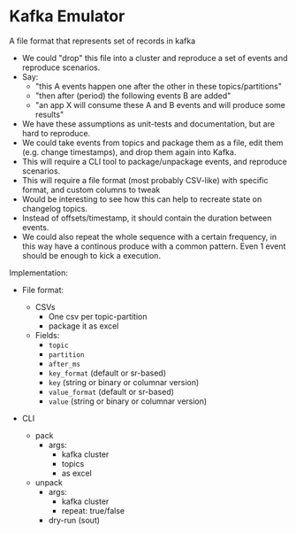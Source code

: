 # Kafka Emulator

A file format that represents set of records in kafka

- We could "drop" this file into a cluster and reproduce a set of events and reproduce scenarios.
- Say:
    - "this A events happen one after the other in these topics/partitions"
    - "then after (period) the following events B are added"
    - "an app X will consume these A and B events and will produce some results"
- We have these assumptions as unit-tests and documentation, but are hard to reproduce.
- We could take events from topics and package them as a file, edit them (e.g. change timestamps), and drop them again into Kafka.
- This will require a CLI tool to package/unpackage events, and reproduce scenarios.
- This will require a file format (most probably CSV-like) with specific format, and custom columns to tweak
- Would be interesting to see how this can help to recreate state on changelog topics.
- Instead of offsets/timestamp, it should contain the duration between events.
- We could also repeat the whole sequence with a certain frequency, in this way have a continous produce with a common pattern. Even 1 event should be enough to kick a execution.

Implementation:

- File format:
    - CSVs
        - One csv per topic-partition
        - package it as excel
    - Fields:
        - `topic`
        - `partition`
        - `after_ms`
        - `key_format` (default or sr-based)
        - `key` (string or binary or columnar version)
        - `value_format` (default or sr-based)
        - `value` (string or binary or columnar version)

- CLI
    - pack
        - args:
            - kafka cluster
            - topics
            - as excel
    - unpack
        - args:
            - kafka cluster
            - repeat: true/false
        - dry-run (sout)

